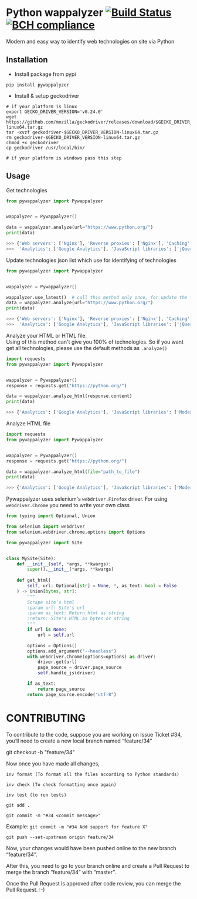 # Python wappalyzer  [![Build Status](https://cloud.drone.io/api/badges/Kel0/pywappalyzer/status.svg)](https://cloud.drone.io/Kel0/pywappalyzer) [![BCH compliance](https://bettercodehub.com/edge/badge/Kel0/pywappalyzer?branch=main)](https://bettercodehub.com/)
Modern and easy way to identify web technologies on site via Python

## Installation
- Install package from pypi
```commandline
pip install pywappalyzer
```
- Install & setup geckodriver
```shell
# if your platform is linux 
export GECKO_DRIVER_VERSION='v0.24.0'
wget https://github.com/mozilla/geckodriver/releases/download/$GECKO_DRIVER_VERSION/geckodriver-$GECKO_DRIVER_VERSION-linux64.tar.gz
tar -xvzf geckodriver-$GECKO_DRIVER_VERSION-linux64.tar.gz
rm geckodriver-$GECKO_DRIVER_VERSION-linux64.tar.gz
chmod +x geckodriver
cp geckodriver /usr/local/bin/

# if your platform is windows pass this step
```

## Usage
Get technologies
```python
from pywappalyzer import Pywappalyzer


wappalyzer = Pywappalyzer()

data = wappalyzer.analyze(url="https://www.python.org/")
print(data)

>>> {'Web servers': ['Nginx'], 'Reverse proxies': ['Nginx'], 'Caching': ['Varnish'], 
>>>  'Analytics': ['Google Analytics'], 'JavaScript libraries': ['jQuery UI', 'Modernizr', 'jQuery']
```
Update technologies json list which use for identifying of technologies
```python
from pywappalyzer import Pywappalyzer


wappalyzer = Pywappalyzer()

wappalyzer.use_latest()  # call this method only once, for update the file
data = wappalyzer.analyze(url="https://www.python.org/")
print(data)

>>> {'Web servers': ['Nginx'], 'Reverse proxies': ['Nginx'], 'Caching': ['Varnish'], 
>>>  'Analytics': ['Google Analytics'], 'JavaScript libraries': ['jQuery UI', 'Modernizr', 'jQuery']}
```
Analyze your HTML or HTML file. \
Using of this method can't give you 100% of technologies. So if you want get all technologies, 
please use the default methods as `.analyze()`
```python
import requests
from pywappalyzer import Pywappalyzer


wappalyzer = Pywappalyzer()
response = requests.get("https://python.org/")

data = wappalyzer.analyze_html(response.content)
print(data)

>>> {'Analytics': ['Google Analytics'], 'JavaScript libraries': ['Modernizr', 'jQuery UI', 'jQuery']}
```
Analyze HTML file
```python
import requests
from pywappalyzer import Pywappalyzer


wappalyzer = Pywappalyzer()
response = requests.get("https://python.org/")

data = wappalyzer.analyze_html(file="path_to_file")
print(data)

>>> {'Analytics': ['Google Analytics'], 'JavaScript libraries': ['Modernizr', 'jQuery UI', 'jQuery']}
```
Pywappalyzer uses selenium's `webdriver.Firefox` driver. For using `webdriver.Chrome` you need to write your own class
```python
from typing import Optional, Union

from selenium import webdriver
from selenium.webdriver.chrome.options import Options

from pywappalyzer import Site


class MySite(Site):
    def __init__(self, *args, **kwargs):
        super().__init__(*args, **kwargs)
    
    def get_html(
        self, url: Optional[str] = None, *, as_text: bool = False
    ) -> Union[bytes, str]:
        """
        Scrape site's html
        :param url: Site's url
        :param as_text: Return html as string
        :return: Site's HTML as bytes or string
        """
        if url is None:
            url = self.url

        options = Options()
        options.add_argument("--headless")
        with webdriver.Chrome(options=options) as driver:
            driver.get(url)
            page_source = driver.page_source
            self.handle_js(driver)

        if as_text:
            return page_source
        return page_source.encode("utf-8")
```

# CONTRIBUTING
To contribute to the code, suppose you are working on Issue Ticket #34, you’ll need to create a new local branch named “feature/34”

git checkout -b "feature/34"

Now once you have made all changes,
```commandline
inv format (To format all the files according to Python standards)
```
```commandline
inv check (To check formatting once again)
```
```commandline
inv test (to run tests)
```
```commandline
git add .
```
```commandline
git commit -m "#34 <commit message>"
```
Example: ```git commit -m "#34 Add support for feature X"```
```commandline
git push --set-upstream origin feature/34
```
Now, your changes would have been pushed online to the new branch “feature/34”.

After this, you need to go to your branch online and create a Pull Request to merge the branch “feature/34” with “master”.

Once the Pull Request is approved after code review, you can merge the Pull Request. :-)

